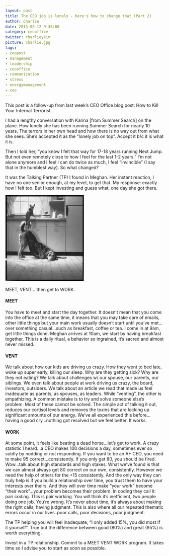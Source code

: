 ```yaml
---
layout: post
title: The CEO job is lonely - here's how to change that (Part 2)
author: Charlie
date: 2013-08-12 9:38:00
category: ceooffice
twitter: charlieykim
picture: charlie.jpg
tags:
- ceopost
- management
- leadership
- ceooffice
- communication
- stress
- energymanagement
- ceo
---
```


This post is a follow-up from last week’s CEO Office blog post: How to Kill Your Internal Terrorist

I had a lengthy conversation with Karina \[from Summer Search\] on the plane. How lonely she has been running Summer Search for nearly 10 years. The terrors in her own head and how there is no way out from what she sees. She’s accepted it as the “lonely job on top”. Accept it b/c it is what it is.

Then I told her, “you know I felt that way for 17-18 years running Next Jump. But not even remotely close to how I feel for the last 1-2 years.” I’m not alone anymore and I feel I can do twice as much, I feel “invincible” (I say that in the humblest way). So what changed? 

It was the Talking Partner (TP) I found in Meghan. Her instant reaction, I have no one senior enough, at my level, to get that. My response: exactly how I felt too. But I kept investing and guess what, one day she got there.

![dog teamwork](/images/two_dogs.png)

MEET, VENT... then get to WORK.

#### MEET

You have to meet and start the day together. It doesn’t mean that you come into the office at the same time, it means that you may take care of emails, other little things but your main work usually doesn’t start until you’ve met…over something casual…such as breakfast, coffee or tea. I come in at 9am, get little things done. Meghan arrives at 10am, we start by having breakfast together. This is a daily ritual, a behavior so ingrained, it’s sacred and almost never missed.

#### VENT

We talk about how our kids are driving us crazy. How they went to bed late, woke up super early, killing our sleep. Why are they getting sick? Why are they not eating? We talk about challenges w/ our spouse, our parents, our siblings. We even talk about people at work driving us crazy, the board, investors, outsiders. We talk about an article we read that made us feel inadequate as parents, as spouses, as leaders. While “venting”, the other is empathizing. A common mistake is to try and solve someone else’s problem. Most of these cannot be solved. The simple act of talking it out, reduces our cortisol levels and removes the toxins that are locking up significant amounts of our energy.  We’ve all experienced this before…having a good cry…nothing got resolved but we feel better. It works.

#### WORK

At some point, it feels like beating a dead horse…let’s get to work. A crazy statistic I heard…a CEO makes 100 decisions a day, sometimes ever so subtly by nodding or not responding. If you want to be an A+ CEO, you need to make 95 correct…consistently. If you only get 80, you should be fired. Wow…talk about high standards and high stakes. What we’ve found is that we can almost always get 80 correct on our own, consistently. However we need the help of others for the +15 consistently. And the only way they can truly help is if you build a relationship over time, you trust them to have your interests over theirs. And they will over time make “your work” become “their work”…your problem becomes their problem. In coding they call it: pair coding. This is pair working. You will think it’s inefficient, two people doing one job. You’re wrong. It’s never about time, it’s always about making the right calls, having judgment. This is also where all our repeated thematic errors occur in our lives..poor calls, poor decisions, poor judgment. 

The TP helping you will feel inadequate, “I only added 15%, you did most if it yourself”. True but the difference between good (80%) and great (95%) is worth everything. 

Invest in a TP relationship. Commit to a MEET VENT WORK program. It takes time so I advise you to start as soon as possible.
